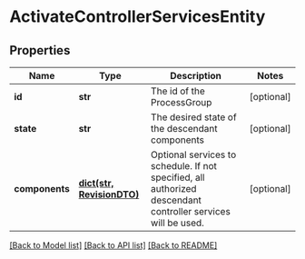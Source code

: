 # ActivateControllerServicesEntity

## Properties
Name | Type | Description | Notes
------------ | ------------- | ------------- | -------------
**id** | **str** | The id of the ProcessGroup | [optional] 
**state** | **str** | The desired state of the descendant components | [optional] 
**components** | [**dict(str, RevisionDTO)**](RevisionDTO.md) | Optional services to schedule. If not specified, all authorized descendant controller services will be used. | [optional] 

[[Back to Model list]](../README.md#documentation-for-models) [[Back to API list]](../README.md#documentation-for-api-endpoints) [[Back to README]](../README.md)


